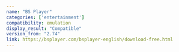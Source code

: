 ```yaml
---
name: "BS Player"
categories: ['entertainment']
compatibility: emulation
display_result: "Compatible"
version_from: "2.74"
link: https://bsplayer.com/bsplayer-english/download-free.html
---
```


